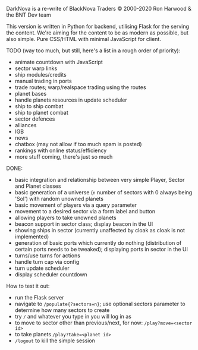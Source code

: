 DarkNova is a re-write of BlackNova Traders © 2000-2020 Ron Harwood & the BNT Dev team

This version is written in Python for backend, utilising Flask for the serving the content.
We're aiming for the content to be as modern as possible, but also simple. Pure CSS/HTML with minimal JavaScript for client.

TODO (way too much, but still, here's a list in a rough order of priority):

 * animate countdown with JavaScript
 * sector warp links
 * ship modules/credits
 * manual trading in ports
 * trade routes; warp/realspace trading using the routes
 * planet bases
 * handle planets resources in update scheduler
 * ship to ship combat
 * ship to planet combat
 * sector defences
 * alliances
 * IGB
 * news
 * chatbox (may not allow if too much spam is posted)
 * rankings with online status/efficiency
 * more stuff coming, there's just so much

DONE:
 * basic integration and relationship between very simple Player, Sector and Planet classes
 * basic generation of a universe (`n` number of sectors with 0 always being 'Sol') with random unowned planets
 * basic movement of players via a query parameter
 * movement to a desired sector via a form label and button
 * allowing players to take unowned planets
 * beacon support in sector class; display beacon in the UI
 * showing ships in sector (currently unaffected by cloak as cloak is not implemented)
 * generation of basic ports which currently do nothing (distribution of certain ports needs to be tweaked); displaying ports in sector in the UI
 * turns/use turns for actions
 * handle turn cap via config
 * turn update scheduler
 * display scheduler countdown
 
How to test it out:
 * run the Flask server
 * navigate to `/populate{?sectors=n}`; use optional sectors parameter to determine how many sectors to create
 * try `/` and whatever you type in you will log in as
 * to move to sector other than previous/next, for now: `/play?move=<sector id>`
 * to take planets `/play?take=<planet id>`
 * `/logout` to kill the simple session
 
